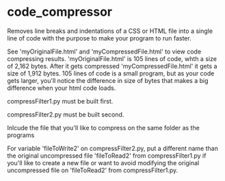 # code_compressor
Removes line breaks and indentations of a CSS or HTML file into a single line of code
with the purpose to make your program to run faster.

See 'myOriginalFile.html' and 'myCompressedFile.html' to view code compressing results.
'myOriginalFile.html' is 105 lines of code, whth a size of 2,162 bytes. 
After it gets compressed 'myCompressedFile.html' it gets a size of 1,912 bytes.
105 lines of code is a small program, but as your code gets larger, you'll notice
the difference in size of bytes that makes a big difference when your html code loads.

compressFilter1.py must be built first.

compressFilter2.py must be built second.


Inlcude the file that you'll like to compress on the same folder as the programs

For variable 'fileToWrite2' on compressFilter2.py, put a different name than the original uncompressed file 'fileToRead2' from compressFilter1.py if you'll like to create a new file or want to avoid modifying the original uncompressed file on 'fileToRead2' from compressFilter1.py.
